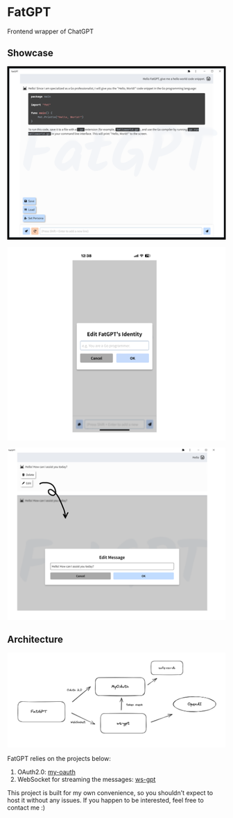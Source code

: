 # FatGPT

Frontend wrapper of ChatGPT

## Showcase

![preview1](./img/preview1.png)

![preview2](./img/preview2.png)

![preview3](./img/preview3.png)

## Architecture

![structure](./img/structure.png)

FatGPT relies on the projects below:

1. OAuth2.0: [my-oauth](https://github.com/zenpk/my-oauth)
2. WebSocket for streaming the messages: [ws-gpt](https://github.com/zenpk/ws-gpt)

This project is built for my own convenience, so you shouldn't expect to host it without any issues. If you happen to be
interested, feel free to contact me :)
